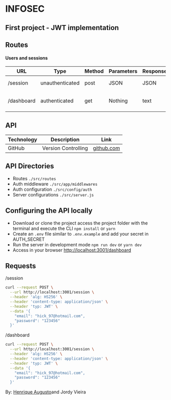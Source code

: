 # INFOSEC

## First project - JWT implementation

## Routes

#### Users and sessions

| URL        | Type            | Method | Parameters | Response | Action                  |
| ---------- | --------------- | ------ | ---------- | -------- | ----------------------- |
| /session   | unauthenticated | post   | JSON       | JSON     | Create a new session    |
| /dashboard | authenticated   | get    | Nothing    | text     | JWT authentication test |

## API

| Technology | Description         | Link         |
| ---------- | ------------------- | ------------ |
| GitHub     | Version Controlling | [github.com] |

## API Directories

- Routes `./src/routes`
- Auth middleware `./src/app/middlewares`
- Auth configuration `./src/config/auth`
- Server configurations `./src/server.js`

## Configuring the API locally

- Download or clone the project access the project folder with the terminal and execute the CLI <code>npm install</code> or <code>yarn</code>
- Create an `.env` file similar to `.env.example` and add your secret in AUTH_SECRET
- Run the server in development mode <code>npm run dev</code> or <code>yarn dev </code>
- Access in your browser <a href="http://localhost:3001/dashboard">http://localhost:3001/dashboard</a>

## Requests

/session

```bash
curl --request POST \
  --url http://localhost:3001/session \
  --header 'alg: HS256' \
  --header 'content-type: application/json' \
  --header 'typ: JWT' \
  --data '{
	"email": "hick_97@hotmail.com",
	"password": "123456"
  }'
```

/dashboard

```bash
curl --request POST \
  --url http://localhost:3001/session \
  --header 'alg: HS256' \
  --header 'content-type: application/json' \
  --header 'typ: JWT' \
  --data '{
	"email": "hick_97@hotmail.com",
	"password": "123456"
  }'
```

By: <a href="https://github.com/hick97">Henrique Augusto</a>and Jordy Vieira

[mlab.com]: https://mlab.com
[github.com]: https://www.github.com
